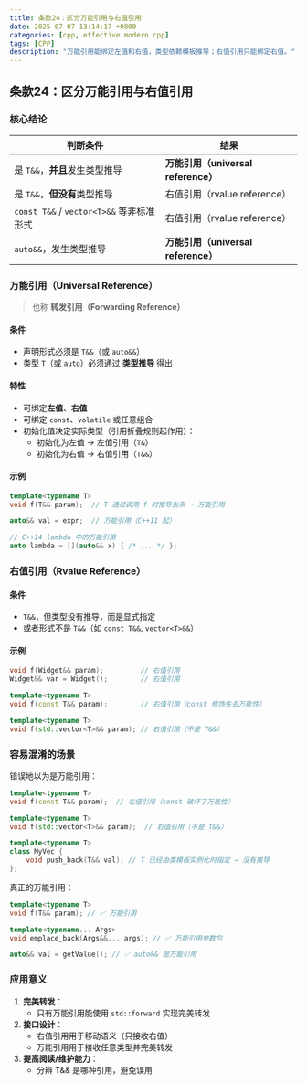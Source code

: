 ```yaml
---
title: 条款24：区分万能引用与右值引用
date: 2025-07-07 13:14:17 +0800
categories: [cpp, effective modern cpp]
tags: [CPP]
description: "万能引用能绑定左值和右值，类型依赖模板推导；右值引用只能绑定右值。"
---
```

## 条款24：区分万能引用与右值引用

### 核心结论

| 判断条件                                 | 结果                                |
| ---------------------------------------- | ----------------------------------- |
| 是 `T&&`，**并且**发生类型推导           | **万能引用（universal reference）** |
| 是 `T&&`，**但没有**类型推导             | 右值引用（rvalue reference）        |
| `const T&&` / `vector<T>&&` 等非标准形式 | 右值引用（rvalue reference）        |
| `auto&&`，发生类型推导                   | **万能引用（universal reference）** |

### 万能引用（Universal Reference）

>  也称 **转发引用（Forwarding Reference）**

#### 条件

- 声明形式必须是 `T&&`（或 `auto&&`）
- 类型 `T`（或 `auto`）必须通过 **类型推导** 得出

#### 特性

- 可绑定**左值**、**右值**
- 可绑定 `const`、`volatile` 或任意组合
- 初始化值决定实际类型（引用折叠规则起作用）：
  - 初始化为左值 → 左值引用（`T&`）
  - 初始化为右值 → 右值引用（`T&&`）

#### 示例

```cpp
template<typename T>
void f(T&& param);  // T 通过调用 f 时推导出来 → 万能引用

auto&& val = expr;  // 万能引用（C++11 起）

// C++14 lambda 中的万能引用
auto lambda = [](auto&& x) { /* ... */ };
```

### 右值引用（Rvalue Reference）

#### 条件

- `T&&`，但类型没有推导，而是显式指定
- 或者形式不是 `T&&`（如 `const T&&`, `vector<T>&&`）

#### 示例

```cpp
void f(Widget&& param);         // 右值引用
Widget&& var = Widget();        // 右值引用

template<typename T>
void f(const T&& param);        // 右值引用（const 修饰失去万能性）

template<typename T>
void f(std::vector<T>&& param); // 右值引用（不是 T&&）
```

### 容易混淆的场景

错误地以为是万能引用：

```cpp
template<typename T>
void f(const T&& param);  // 右值引用（const 破坏了万能性）

template<typename T>
void f(std::vector<T>&& param);  // 右值引用（不是 T&&）

template<typename T>
class MyVec {
    void push_back(T&& val); // T 已经由类模板实例化时指定 → 没有推导
};
```

真正的万能引用：

```cpp
template<typename T>
void f(T&& param); // ✅ 万能引用

template<typename... Args>
void emplace_back(Args&&... args); // ✅ 万能引用参数包

auto&& val = getValue(); // ✅ auto&& 是万能引用
```

### 应用意义

1. **完美转发**：
   - 只有万能引用能使用 `std::forward` 实现完美转发
2. **接口设计**：
   - 右值引用用于移动语义（只接收右值）
   - 万能引用用于接收任意类型并完美转发
3. **提高阅读/维护能力**：
   - 分辨 T&& 是哪种引用，避免误用
